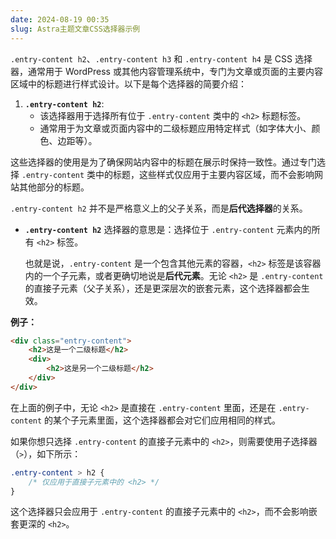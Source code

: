 ```yaml
---
date: 2024-08-19 00:35
slug: Astra主题文章CSS选择器示例
---
```


`.entry-content h2`、`.entry-content h3` 和 `.entry-content h4` 是 CSS 选择器，通常用于 WordPress 或其他内容管理系统中，专门为文章或页面的主要内容区域中的标题进行样式设计。以下是每个选择器的简要介绍：

1. **`.entry-content h2`**:
   - 该选择器用于选择所有位于 `.entry-content` 类中的 `<h2>` 标题标签。
   - 通常用于为文章或页面内容中的二级标题应用特定样式（如字体大小、颜色、边距等）。

这些选择器的使用是为了确保网站内容中的标题在展示时保持一致性。通过专门选择 `.entry-content` 类中的标题，这些样式仅应用于主要内容区域，而不会影响网站其他部分的标题。

<!-- truncate -->

`.entry-content h2` 并不是严格意义上的父子关系，而是**后代选择器**的关系。

- **`.entry-content h2`** 选择器的意思是：选择位于 `.entry-content` 元素内的所有 `<h2>` 标签。
  
  也就是说，`.entry-content` 是一个包含其他元素的容器，`<h2>` 标签是该容器内的一个子元素，或者更确切地说是**后代元素**。无论 `<h2>` 是 `.entry-content` 的直接子元素（父子关系），还是更深层次的嵌套元素，这个选择器都会生效。

**例子：**

```html
<div class="entry-content">
    <h2>这是一个二级标题</h2>
    <div>
        <h2>这是另一个二级标题</h2>
    </div>
</div>
```

在上面的例子中，无论 `<h2>` 是直接在 `.entry-content` 里面，还是在 `.entry-content` 的某个子元素里面，这个选择器都会对它们应用相同的样式。

如果你想只选择 `.entry-content` 的直接子元素中的 `<h2>`，则需要使用子选择器（`>`），如下所示：

```css
.entry-content > h2 {
    /* 仅应用于直接子元素中的 <h2> */
}
```

这个选择器只会应用于 `.entry-content` 的直接子元素中的 `<h2>`，而不会影响嵌套更深的 `<h2>`。
